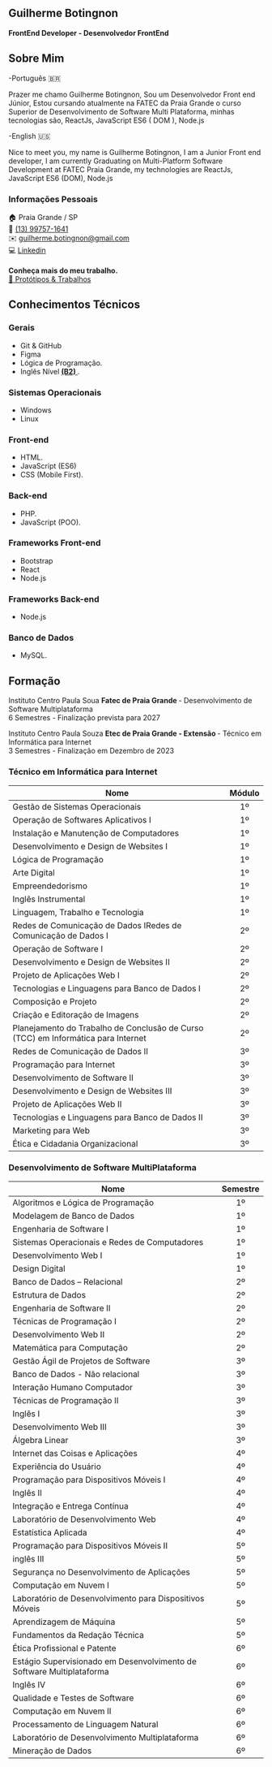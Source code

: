 ## Guilherme Botingnon
<strong> FrontEnd Developer - Desenvolvedor FrontEnd </strong>

## Sobre Mim
-Português 🇧🇷

Prazer me chamo Guilherme Botingnon, Sou um Desenvolvedor Front end Júnior, Estou cursando atualmente na FATEC da Praia Grande o curso Superior de Desenvolvimento de Software Multi Plataforma, minhas tecnologias são, ReactJs, JavaScript ES6 ( DOM ), Node.js

-English 🇺🇸

Nice to meet you, my name is Guilherme Botingnon, I am a Junior Front end developer, I am currently Graduating on Multi-Platform Software Development at FATEC Praia Grande, my technologies are ReactJs, JavaScript ES6 (DOM), Node.js

### Informações Pessoais
🏠 Praia Grande / SP <br>
📱  <a href="https://api.whatsapp.com/send?phone=5513997571641">(13) 99757-1641</a> <br>
✉️  <a href="mailto:guilherme.botingnon@gmail.com">guilherme.botingnon@gmail.com</a> <br>
💻  [Linkedin](https://www.linkedin.com/in/guilherme-botingnon-a032a3278/)
<br> <br>
<strong> Conheça mais do meu trabalho. </strong>  <br>
<a href="Protótipo"> 💼 Protótipos & Trabalhos </a>


## Conhecimentos Técnicos

### Gerais
* Git & GitHub
* Figma
* Lógica de Programação.
* Inglês Nível <strong> <a href="https://cert.efset.org/VXtMSb"> (B2) </a> </strong>.

### Sistemas Operacionais
* Windows
* Linux
  
### Front-end
* HTML.
* JavaScript (ES6)
* CSS (Mobile First).
  
### Back-end
* PHP.
* JavaScript (POO).

### Frameworks Front-end
* Bootstrap
* React
* Node.js

### Frameworks Back-end
* Node.js

### Banco de Dados
* MySQL.

## Formação
Instituto Centro Paula Soua <strong> Fatec de Praia Grande </strong> - Desenvolvimento de Software Multiplataforma <br>
6 Semestres - Finalização prevista para 2027

Instituto Centro Paula Souza <strong> Etec de Praia Grande - Extensão </strong> - Técnico em Informática para Internet <br>
3 Semestres - Finalização em Dezembro de 2023

### Técnico em Informática para Internet

| Nome                                                                        | Módulo |
| --------------------------------------------------------------------------- |:---:|
| Gestão de Sistemas Operacionais                                             | 1º  |
| Operação de Softwares Aplicativos I                                         | 1º  |
| Instalação e Manutenção de Computadores                                     | 1º   |
| Desenvolvimento e Design de Websites I                                      | 1º   |
| Lógica de Programação                                                       | 1º   |
| Arte Digital                                                                | 1º   |
| Empreendedorismo                                                            | 1º   |
| Inglês Instrumental                                                         | 1º   |
| Linguagem, Trabalho e Tecnologia                                            | 1º   |
| Redes de Comunicação de Dados IRedes de Comunicação de Dados I              | 2º   |
| Operação de Software I                                                      | 2º   |
| Desenvolvimento e Design de Websites II                                     | 2º   |
| Projeto de Aplicações Web I                                                 | 2º   |
| Tecnologias e Linguagens para Banco de Dados I                              | 2º   |
| Composição e Projeto                                                        | 2º   |
| Criação e Editoração de Imagens                                             | 2º   |
| Planejamento do Trabalho de Conclusão de Curso (TCC) em Informática para Internet | 2º   |
| Redes de Comunicação de Dados II                                            | 3º   |
| Programação para Internet                                                   | 3º   |
| Desenvolvimento de Software II                                              | 3º   |
| Desenvolvimento e Design de Websites III                                    | 3º   |
| Projeto de Aplicações Web II                                                | 3º   |
| Tecnologias e Linguagens para Banco de Dados II                             | 3º   |
| Marketing para Web                                                          | 3º   |
| Ética e Cidadania Organizacional                                            | 3º   |



### Desenvolvimento de Software MultiPlataforma

| Nome                                                                        | Semestre |
| --------------------------------------------------------------------------- |:---:|
| Algoritmos e Lógica de Programação                                          | 1º  |
| Modelagem de Banco de Dados                                                 | 1º  |
| Engenharia de Software I                                                    | 1º  |
| Sistemas Operacionais e Redes de Computadores                               | 1º  |
| Desenvolvimento Web I                                                       | 1º  |
| Design Digital                                                              | 1º  |
| Banco de Dados – Relacional                                                 | 2º  |
| Estrutura de Dados                                                          | 2º  |
| Engenharia de Software II                                                   | 2º  |
| Técnicas de Programação I                                                   | 2º  |
| Desenvolvimento Web II                                                      | 2º  |
| Matemática para Computação                                                  | 2º  |
| Gestão Ágil de Projetos de Software                                         | 3º  |
| Banco de Dados - Não relacional                                             | 3º  |
| Interação Humano Computador                                                 | 3º  |
| Técnicas de Programação II                                                  | 3º  |
| Inglês I                                                                    | 3º  |
| Desenvolvimento Web III                                                     | 3º  |
| Álgebra Linear                                                              | 3º  |
| Internet das Coisas e Aplicações                                            | 4º  |
| Experiência do Usuário                                                      | 4º  |
| Programação para Dispositivos Móveis I                                      | 4º  |
| Inglês II                                                                   | 4º  |
| Integração e Entrega Contínua                                               | 4º  |
| Laboratório de Desenvolvimento Web                                          | 4º  |
| Estatística Aplicada                                                        | 4º  |
| Programação para Dispositivos Móveis II                                     | 5º  |
| inglês III                                                                  | 5º  |
| Segurança no Desenvolvimento de Aplicações                                  | 5º  |
| Computação em Nuvem I                                                       | 5º  |
| Laboratório de Desenvolvimento para Dispositivos Móveis                     | 5º  |
| Aprendizagem de Máquina                                                     | 5º  |
| Fundamentos da Redação Técnica                                              | 5º  |
| Ética Profissional e Patente                                                | 6º  |
| Estágio Supervisionado em Desenvolvimento de Software Multiplataforma       | 6º  |
| Inglês IV                                                                   | 6º  |
| Qualidade e Testes de Software                                              | 6º  |
| Computação em Nuvem II                                                      | 6º  |
| Processamento de Linguagem Natural                                          | 6º  |
| Laboratório de Desenvolvimento Multiplataforma                              | 6º  |
| Mineração de Dados                                                          | 6º  |



<br><br>
